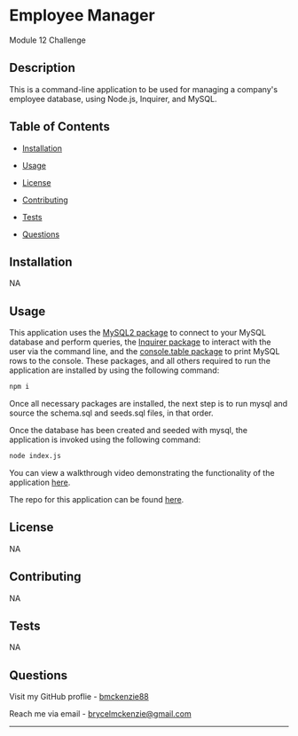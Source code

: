 
# Employee Manager
Module 12 Challenge

## Description

This is a command-line application to be used for managing a company's employee database, using Node.js, Inquirer, and MySQL.

## Table of Contents

- [Installation](#installation)

- [Usage](#usage)

- [License](#license)

- [Contributing](#contributing)

- [Tests](#tests)

- [Questions](#questions)


## Installation

NA

## Usage

This application uses the [MySQL2 package](https://www.npmjs.com/package/mysql2) to connect to your MySQL database and perform queries, the [Inquirer package](https://www.npmjs.com/package/inquirer/v/8.2.4) to interact with the user via the command line, and the [console.table package](https://www.npmjs.com/package/console.table) to print MySQL rows to the console. These packages, and all others required to run the application are installed by using the following command:


```bash
npm i
```

Once all necessary packages are installed, the next step is to run mysql and source the schema.sql and seeds.sql files, in that order.

Once the database has been created and seeded with mysql, the application is invoked using the following command:


```bash
node index.js
```


You can view a walkthrough video demonstrating the functionality of the application [here](https://www.youtube.com/watch?v=X1XztVBEn68).


The repo for this application can be found [here](https://github.com/bmckenzie88/module-12-literate-octo-telegram).


## License

NA

## Contributing

NA

## Tests

NA

## Questions

Visit my GitHub proflie - [bmckenzie88](https://github.com/bmckenzie88)


Reach me via email - [brycelmckenzie@gmail.com](mailto:brycelmckenzie@gmail.com)


---
